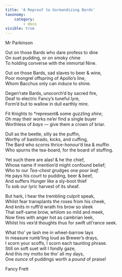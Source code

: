 ```yaml
---
title: 'A Reproof to Gormandizing Bards'
taxonomy:
    category:
        - docs
visible: true
---
```


<div class="author">Mr Parkinson</div>

Out on those Bards who dare profess to dine  
On suet pudding, or on smoky chine  
To holding converse with the immortal Nine.  
  
Out on those Bards, sad slaves to beer & wine,  
Poor mongrel offspring of Apollo’s line,  
Whom Bacchus only can induce to shine.  
  
Degen’rate Bards, unscorch’d by sacred fire,  
Deaf to electric Fancy’s tuneful lyre,  
Form’d but to wallow in dull earthly mire.  
  
Fit Knights to *represent& some guzzling *shire*;  
Oh may their works ne’er find a single buyer  
Worthless of *bays* — give them a crown of briar.  
  
Dull as the beetle, silly as the puffin,  
Worthy of bastinado, kicks, and cuffing,  
The Bard who scorns thrice-honour’d tea & muffin  
Who spurns the tea-board, for the board of stuffing.  
  
Yet such there are alas! & he the chief,  
Whose name if mention’d might confound belief;  
Who to our *Tea-chest* grudges one poor *leaf*.  
He pays his court to pudding, beer & beef,  
And suffers Hunger like a sly-boot thief  
To sob our lyric harvest of its sheaf.  
  
But hark, I hear the trembling culprit speak,  
Whilst fear transplants the roses from his cheek,  
And knits in ruffl’d wrath his brow so sleek  
That self-same brow, whilom so mild and meek,  
Now fires with anger hot as cambrian leek,  
Whilst his vex’d thoughts thus for swift utt’rance seek.  
  
What tho’ ye lash me in wheel-barrow lays  
In measure rumb’ling loud as Brewer’s drays,  
I scorn your scoffs, I scorn each taunting phrase.  
Still on soft suet will I fondly gaze,  
And this my motto be tho’ all my days,  
One *ounce* of puddings worth a *pound* of praise!  
  
Fancy Frett